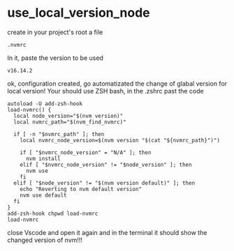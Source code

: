 # use_local_version_node

create in your project's root a file 
```
.nvmrc
```

In it, paste the version to be used
```
v16.14.2
```

ok, configuration created, go automatizated the change of glabal version for local version!
Your should use ZSH bash, in the .zshrc past the code

```
autoload -U add-zsh-hook
load-nvmrc() {
  local node_version="$(nvm version)"
  local nvmrc_path="$(nvm_find_nvmrc)"

  if [ -n "$nvmrc_path" ]; then
    local nvmrc_node_version=$(nvm version "$(cat "${nvmrc_path}")")

    if [ "$nvmrc_node_version" = "N/A" ]; then
      nvm install
    elif [ "$nvmrc_node_version" != "$node_version" ]; then
      nvm use
    fi
  elif [ "$node_version" != "$(nvm version default)" ]; then
    echo "Reverting to nvm default version"
    nvm use default
  fi
}
add-zsh-hook chpwd load-nvmrc
load-nvmrc
```

close Vscode and open it again and in the terminal it should show the changed version of nvm!!!

